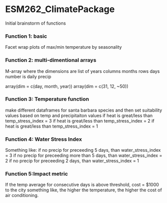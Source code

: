 # ESM262_ClimatePackage

Initial brainstorm of functions 

### Function 1: basic

Facet wrap plots of max/min temperature by seasonality 


### Function 2: multi-dimentional arrays

M-array where the dimensions are 
list of years 
columns months 
rows days 
number is daily precip 

array(dim = c(day, month, year))
array(dim = c(31, 12, ~50))


### Function 3: Temperature function 

make different dataframes for santa barbara species 
and then set suitability values based on temp and precipitaiton values
if heat is great/less than temp_stress_index = 3
if heat is great/less than temp_stress_index = 2
if heat is great/less than temp_stress_index = 1

### Function 4:  Water Stress Index  

Something like: 
if no precip for preceeding 5 days, than water_stress_index = 3
if no precip for preceeding more than 5 days, than water_stress_index = 2
if no precip for preceeding 2 days, than water_stress_index = 1


### Function 5:Impact metric 

If the temp average for consecutive days is above threshold, cost = $1000 to the city 
something like, the higher the temperature, the higher the cost of air conditioning.

